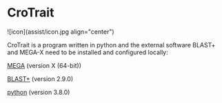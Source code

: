 # CroTrait
![icon](assist/icon.jpg align="center")

CroTrait is a program written in python and the external software BLAST+ and MEGA-X need to be installed and configured locally:<br>

[MEGA](https://www.megasoftware.net/) (version X (64-bit))<br>

[BLAST+](https://blast.ncbi.nlm.nih.gov/) (version 2.9.0)<br>

[python](https://www.python.org/) (version 3.8.0) <br>

